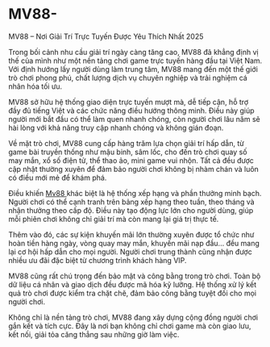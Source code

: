 # MV88-
MV88 – Nơi Giải Trí Trực Tuyến Được Yêu Thích Nhất 2025

Trong bối cảnh nhu cầu giải trí ngày càng tăng cao, MV88 đã khẳng định vị thế của mình như một nền tảng chơi game trực tuyến hàng đầu tại Việt Nam. Với định hướng lấy người dùng làm trung tâm, MV88 mang đến một thế giới trò chơi phong phú, chất lượng dịch vụ chuyên nghiệp và trải nghiệm cá nhân hóa tối ưu.

MV88 sở hữu hệ thống giao diện trực tuyến mượt mà, dễ tiếp cận, hỗ trợ đầy đủ tiếng Việt và các chức năng điều hướng thông minh. Điều này giúp người mới bắt đầu có thể làm quen nhanh chóng, còn người chơi lâu năm sẽ hài lòng với khả năng truy cập nhanh chóng và không gián đoạn.

Về mặt trò chơi, MV88 cung cấp hàng trăm lựa chọn giải trí hấp dẫn, từ game bài truyền thống như mậu binh, sâm lốc, cho đến trò chơi quay số may mắn, xổ số điện tử, thể thao ảo, mini game vui nhộn. Tất cả đều được cập nhật thường xuyên để đảm bảo người chơi không bị nhàm chán và luôn có điều mới mẻ để khám phá.

Điều khiến <a href=https://mv88.asia> Mv88 </a>  khác biệt là hệ thống xếp hạng và phần thưởng minh bạch. Người chơi có thể cạnh tranh trên bảng xếp hạng theo tuần, theo tháng và nhận thưởng theo cấp độ. Điều này tạo động lực lớn cho người dùng, giúp mỗi phiên chơi không chỉ giải trí mà còn mang lại giá trị thực tế.

Thêm vào đó, các sự kiện khuyến mãi lớn thường xuyên được tổ chức như hoàn tiền hàng ngày, vòng quay may mắn, khuyến mãi nạp đầu... đều mang lại cơ hội hấp dẫn cho mọi người. Người chơi trung thành cũng nhận được nhiều ưu đãi đặc biệt từ chương trình khách hàng VIP.

MV88 cũng rất chú trọng đến bảo mật và công bằng trong trò chơi. Toàn bộ dữ liệu cá nhân và giao dịch đều được mã hóa kỹ lưỡng. Hệ thống xử lý kết quả trò chơi được kiểm tra chặt chẽ, đảm bảo công bằng tuyệt đối cho mọi người chơi.

Không chỉ là nền tảng trò chơi, MV88 đang xây dựng cộng đồng người chơi gắn kết và tích cực. Đây là nơi bạn không chỉ chơi game mà còn giao lưu, kết nối, giải tỏa căng thẳng sau những giờ làm việc.
